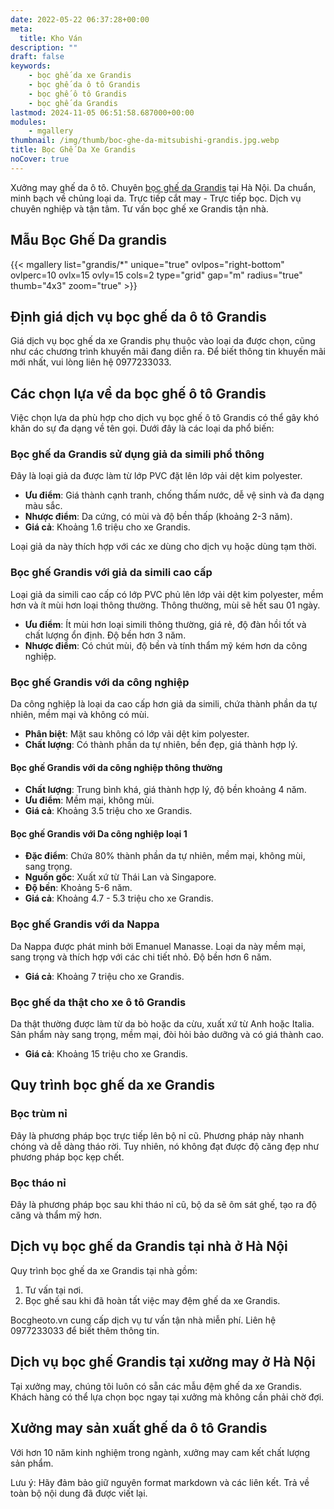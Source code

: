 ```yaml
---
date: 2022-05-22 06:37:28+00:00
meta:
  title: Kho Ván 
description: ""
draft: false
keywords:
    - bọc ghế da xe Grandis
    - bọc ghế da ô tô Grandis
    - bọc ghế ô tô Grandis
    - bọc ghế da Grandis
lastmod: 2024-11-05 06:51:58.687000+00:00
modules:
    - mgallery
thumbnail: /img/thumb/boc-ghe-da-mitsubishi-grandis.jpg.webp
title: Bọc Ghế Da Xe Grandis
noCover: true
---
```


Xưởng may ghế da ô tô. Chuyên [bọc ghế da Grandis](https://bocgheoto.vn/mitsubishi/boc-ghe-da-xe-grandis.html/) tại Hà Nội. Da chuẩn, minh bạch về chủng loại da. Trực tiếp cắt may - Trực tiếp bọc. Dịch vụ chuyên nghiệp và tận tâm. Tư vấn bọc ghế xe Grandis tận nhà.

## Mẫu Bọc Ghế Da grandis
{{< mgallery list="grandis/*" unique="true" ovlpos="right-bottom" ovlperc=10 ovlx=15 ovly=15 cols=2 type="grid" gap="m" radius="true" thumb="4x3" zoom="true" >}}

## Định giá dịch vụ bọc ghế da ô tô Grandis

Giá dịch vụ bọc ghế da xe Grandis phụ thuộc vào loại da được chọn, cũng như các chương trình khuyến mãi đang diễn ra. Để biết thông tin khuyến mãi mới nhất, vui lòng liên hệ 0977233033.

## Các chọn lựa về da bọc ghế ô tô Grandis

Việc chọn lựa da phù hợp cho dịch vụ bọc ghế ô tô Grandis có thể gây khó khăn do sự đa dạng về tên gọi. Dưới đây là các loại da phổ biến:

### Bọc ghế da Grandis sử dụng giả da simili phổ thông

Đây là loại giả da được làm từ lớp PVC đặt lên lớp vải dệt kim polyester.

- **Ưu điểm**: Giá thành cạnh tranh, chống thấm nước, dễ vệ sinh và đa dạng màu sắc.
- **Nhược điểm**: Da cứng, có mùi và độ bền thấp (khoảng 2-3 năm).
- **Giá cả**: Khoảng 1.6 triệu cho xe Grandis.

Loại giả da này thích hợp với các xe dùng cho dịch vụ hoặc dùng tạm thời.

### Bọc ghế Grandis với giả da simili cao cấp

Loại giả da simili cao cấp có lớp PVC phủ lên lớp vải dệt kim polyester, mềm hơn và ít mùi hơn loại thông thường. Thông thường, mùi sẽ hết sau 01 ngày.

- **Ưu điểm**: Ít mùi hơn loại simili thông thường, giá rẻ, độ đàn hồi tốt và chất lượng ổn định. Độ bền hơn 3 năm.
- **Nhược điểm**: Có chút mùi, độ bền và tính thẩm mỹ kém hơn da công nghiệp.

### Bọc ghế Grandis với da công nghiệp

Da công nghiệp là loại da cao cấp hơn giả da simili, chứa thành phần da tự nhiên, mềm mại và không có mùi.

- **Phân biệt**: Mặt sau không có lớp vải dệt kim polyester.
- **Chất lượng**: Có thành phần da tự nhiên, bền đẹp, giá thành hợp lý.

#### Bọc ghế Grandis với da công nghiệp thông thường

- **Chất lượng**: Trung bình khá, giá thành hợp lý, độ bền khoảng 4 năm.
- **Ưu điểm**: Mềm mại, không mùi.
- **Giá cả**: Khoảng 3.5 triệu cho xe Grandis.

#### Bọc ghế Grandis với Da công nghiệp loại 1

- **Đặc điểm**: Chứa 80% thành phần da tự nhiên, mềm mại, không mùi, sang trọng.
- **Nguồn gốc**: Xuất xứ từ Thái Lan và Singapore.
- **Độ bền**: Khoảng 5-6 năm.
- **Giá cả**: Khoảng 4.7 - 5.3 triệu cho xe Grandis.

### Bọc ghế Grandis với da Nappa

Da Nappa được phát minh bởi Emanuel Manasse. Loại da này mềm mại, sang trọng và thích hợp với các chi tiết nhỏ. Độ bền hơn 6 năm.

- **Giá cả**: Khoảng 7 triệu cho xe Grandis.

### Bọc ghế da thật cho xe ô tô Grandis

Da thật thường được làm từ da bò hoặc da cừu, xuất xứ từ Anh hoặc Italia. Sản phẩm này sang trọng, mềm mại, đòi hỏi bảo dưỡng và có giá thành cao.

- **Giá cả**: Khoảng 15 triệu cho xe Grandis.

## Quy trình bọc ghế da xe Grandis

### Bọc trùm nỉ

Đây là phương pháp bọc trực tiếp lên bộ nỉ cũ. Phương pháp này nhanh chóng và dễ dàng tháo rời. Tuy nhiên, nó không đạt được độ căng đẹp như phương pháp bọc kẹp chết.

### Bọc tháo nỉ

Đây là phương pháp bọc sau khi tháo nỉ cũ, bộ da sẽ ôm sát ghế, tạo ra độ căng và thẩm mỹ hơn.

## Dịch vụ bọc ghế da Grandis tại nhà ở Hà Nội

Quy trình bọc ghế da xe Grandis tại nhà gồm:

1. Tư vấn tại nơi.
2. Bọc ghế sau khi đã hoàn tất việc may đệm ghế da xe Grandis.

Bocgheoto.vn cung cấp dịch vụ tư vấn tận nhà miễn phí. Liên hệ 0977233033 để biết thêm thông tin.

## Dịch vụ bọc ghế Grandis tại xưởng may ở Hà Nội

Tại xưởng may, chúng tôi luôn có sẵn các mẫu đệm ghế da xe Grandis. Khách hàng có thể lựa chọn bọc ngay tại xưởng mà không cần phải chờ đợi.

## Xưởng may sản xuất ghế da ô tô Grandis

Với hơn 10 năm kinh nghiệm trong ngành, xưởng may cam kết chất lượng sản phẩm.

Lưu ý: Hãy đảm bảo giữ nguyên format markdown và các liên kết. Trả về toàn bộ nội dung đã được viết lại.